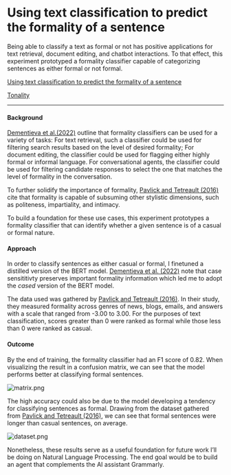 # Using text classification to predict the formality of a sentence

Being able to classify a text as formal or not has positive applications for text retrieval, document editing, and chatbot interactions. To that effect, this experiment prototyped a formality classifier capable of categorizing sentences as either formal or not formal.

[Using text classification to predict the formality of a sentence](https://www.craft.do/s/WsWRw1rIeSCR0B)

[Tonality](https://github.com/IsaacAderogba/tonality)

----

#### Background

[Dementieva et al.(2022)](craftdocs://open?blockId=AFB0DFB6-168A-4755-9192-5FCBD09F99E7&spaceId=64060bdd-99e7-b943-6365-b986ef291ff8) outline that formality classifiers can be used for a variety of tasks: For text retrieval, such a classifier could be used for filtering search results based on the level of desired formality; For document editing, the classifier could be used for flagging either highly formal or informal language. For conversational agents, the classifier could be used for filtering candidate responses to select the one that matches the level of formality in the conversation.

To further solidify the importance of formality, [Pavlick and Tetreault (2016)](craftdocs://open?blockId=1CB8317A-B475-4577-8C48-680BF8EE79E2&spaceId=64060bdd-99e7-b943-6365-b986ef291ff8) cite that formality is capable of subsuming other stylistic dimensions, such as politeness, impartiality, and intimacy.

To build a foundation for these use cases, this experiment prototypes a formality classifier that can identify whether a given sentence is of a casual or formal nature.

#### Approach

In order to classify sentences as either casual or formal, I finetuned a distilled version of the BERT model. [Dementieva et al. (2022)](craftdocs://open?blockId=AFB0DFB6-168A-4755-9192-5FCBD09F99E7&spaceId=64060bdd-99e7-b943-6365-b986ef291ff8) note that case sensititivty preserves important formality information which led me to adopt the *cased* version of the BERT model.

The data used was gathered by [Pavlick and Tetreault (2016)](craftdocs://open?blockId=1CB8317A-B475-4577-8C48-680BF8EE79E2&spaceId=64060bdd-99e7-b943-6365-b986ef291ff8). In their study, they measured formality across genres of news, blogs, emails, and answers with a scale that ranged from -3.00 to 3.00. For the purposes of text classification, scores greater than 0 were ranked as formal while those less than 0 were ranked as casual.

#### Outcome

By the end of training, the formality classifier had an F1 score of 0.82. When visualizing the result in a confusion matrix, we can see that the model performs better at classifying formal sentences.

![matrix.png](https://res.craft.do/user/full/64060bdd-99e7-b943-6365-b986ef291ff8/doc/C69C4E72-CF72-4657-88F3-43B6159CEEE0/6304613A-D6CD-4D56-9186-0123C6866594_2/McHPGaQiEI88emF1QZ0GLLuSpbNjvuncp1CqtCybAdYz/matrix.png)

The high accuracy could also be due to the model developing a tendency for classifying sentences as formal. Drawing from the dataset gathered from [Pavlick and Tetreault (2016)](craftdocs://open?blockId=1CB8317A-B475-4577-8C48-680BF8EE79E2&spaceId=64060bdd-99e7-b943-6365-b986ef291ff8), we can see that formal sentences were longer than casual sentences, on average.

![dataset.png](https://res.craft.do/user/full/64060bdd-99e7-b943-6365-b986ef291ff8/doc/C69C4E72-CF72-4657-88F3-43B6159CEEE0/DDBFBA82-FC76-49E3-9AB8-DF3349D5B44E_2/0KX7rWAJRsDLZxyRg1QWE302DN0NEO5xWVL6tkg2NHgz/dataset.png)

Nonetheless, these results serve as a useful foundation for future work I’ll be doing on Natural Language Processing. The end goal would be to build an agent that complements the AI assistant Grammarly.

